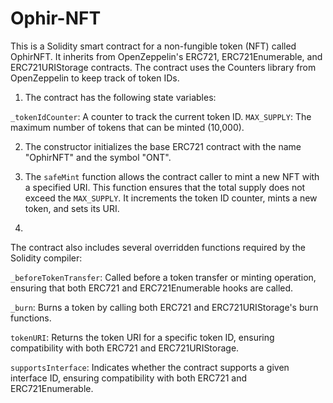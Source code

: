 # Ophir-NFT

This is a Solidity smart contract for a non-fungible token (NFT) called OphirNFT. It inherits from OpenZeppelin's ERC721, ERC721Enumerable, and ERC721URIStorage contracts. The contract uses the Counters library from OpenZeppelin to keep track of token IDs.


1. The contract has the following state variables:

``_tokenIdCounter``: A counter to track the current token ID.
``MAX_SUPPLY``: The maximum number of tokens that can be minted (10,000).

2. The constructor initializes the base ERC721 contract with the name "OphirNFT" and the symbol "ONT".

3. The ``safeMint`` function allows the contract caller to mint a new NFT with a specified URI. This function ensures that the total supply does not exceed the ``MAX_SUPPLY``. It increments the token ID counter, mints a new token, and sets its URI.

4. 
The contract also includes several overridden functions required by the Solidity compiler:

``_beforeTokenTransfer``: Called before a token transfer or minting operation, ensuring that both ERC721 and ERC721Enumerable hooks are called.

``_burn``: Burns a token by calling both ERC721 and ERC721URIStorage's burn functions.

``tokenURI``: Returns the token URI for a specific token ID, ensuring compatibility with both ERC721 and ERC721URIStorage.

``supportsInterface``: Indicates whether the contract supports a given interface ID, ensuring compatibility with both ERC721 and ERC721Enumerable.
